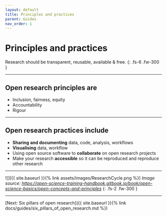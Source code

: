 ```yaml
---
layout: default
title: Principles and practices
parent: Guides
nav_order: 1
---
```


# Principles and practices

Research should be transparent, reusable, available & free.
{: .fs-6 .fw-300 }

---

## Open research principles are

- Inclusion, fairness, equity
- Accountability
- Rigour

---

## Open research practices include

- **Sharing and documenting** data, code, analysis, workflows
- **Visualising** data, workflow
- Using open source software to **collaborate** on open research projects
- Make your research **accessible** so it can be reproduced and reproduce other research

---

![]({{ site.baseurl }}{% link assets/images/ResearchCycle.png %})
*Image source: https://open-science-training-handbook.gitbook.io/book/open-science-basics/open-concepts-and-principles*
{: .fs-2 .fw-300 }

---

[Next: Six pillars of open research]({{ site.baseurl }}{% link docs/guides/six_pillars_of_open_research.md %})
